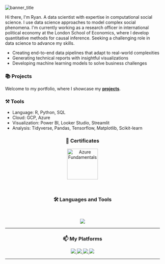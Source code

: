 ![banner_title](https://github.com/user-attachments/assets/c7a678be-2307-4d54-9b43-3b4fbdf783f7)

Hi there, I'm Ryan. A data scientist with expertise in computational social science. I use data science approaches to model complex social phenomena. I'm currently working as a research officer in international political economy at the London School of Economics, where I develop quantitative methods for causal inference. Seeking a challenging role in data science to advance my skills.

* Creating end-to-end data pipelines that adapt to real-world complexities
* Generating technical reports with insightful visualizations
* Developing machine learning models to solve business challenges 

### 📚 Projects
Welcome to my portfolio, where I showcase my **[projects](https://github.com/Ry-Rousseau/portfolio-guide/blob/main/README.md)**.

### ⚒️ Tools
* Language: R, Python, SQL
* Cloud: GCP, Azure
* Visualization: Power BI, Looker Studio, Streamlit
* Analysis: Tidyverse, Pandas, Tensorflow, Matplotlib, Scikit-learn

<h3 align="center">📜 Certificates</h3>

<p align="center">
  <a href="https://www.credly.com/badges/5917b3f4-5ed9-4a10-94cc-6083177f0573" target="_blank">
    <img src="https://images.credly.com/size/340x340/images/4136ced8-75d5-4afb-8677-40b6236e2672/azure-ai-fundamentals-600x600.png" alt="Azure Fundamentals" width="100"/>
  </a>
</p>

<br>

<h3 align="center">🛠️ Languages and Tools</h3>
<br>
<p align="center">
  <img src="https://skillicons.dev/icons?i=python,r,pytorch,scikitlearn,latex,postgres,git,vscode,azure,gcp" />
</p>
<hr>

<h3 align="center">📫 My Platforms</h3>
<div align="center">
  <a href="ryanhrousseau@gmail.com">
    <img src="https://img.shields.io/badge/Gmail-333333?style=for-the-badge&logo=gmail&logoColor=red" />
  </a>
  <a href="https://www.linkedin.com/in/ryan-rousseau-24104b230/" target="_blank">
    <img src="https://img.shields.io/badge/LinkedIn-0077B5?style=for-the-badge&logo=linkedin&logoColor=white" target="_blank" />
  </a>
  <a href="https://www.kaggle.com/ryanrousseau" target="_blank">
    <img src="https://img.shields.io/badge/Kaggle-20BEFF?style=for-the-badge&logo=kaggle&logoColor=white" />
  </a>
  <a href="https://www.lse.ac.uk/international-relations/people/rousseau" target="_blank">
  <img src="https://img.shields.io/badge/LSE-E41F26?style=for-the-badge&logoColor=white" />
  </a>
</div>

<hr>

<!--
**Ry-Rousseau/Ry-Rousseau** is a ✨ _special_ ✨ repository because its `README.md` (this file) appears on your GitHub profile.

Here are some ideas to get you started:

- 🔭 I’m currently working on ...
- 🌱 I’m currently learning ...
- 👯 I’m looking to collaborate on ...
- 🤔 I’m looking for help with ...
- 💬 Ask me about ...
- 📫 How to reach me: ...
- 😄 Pronouns: ...
- ⚡ Fun fact: ...
-->
